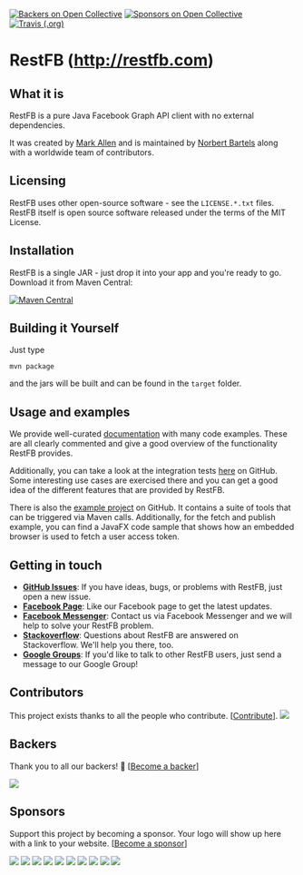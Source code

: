 [![Backers on Open Collective](https://opencollective.com/restfb/backers/badge.svg?style=for-the-badge)](#backers) [![Sponsors on Open Collective](https://opencollective.com/restfb/sponsors/badge.svg?style=for-the-badge)](#sponsors) [![Travis (.org)](https://img.shields.io/travis/restfb/restfb.svg?style=for-the-badge)](https://travis-ci.org/restfb/restfb)


# RestFB (http://restfb.com)
## What it is

RestFB is a pure Java Facebook Graph API client with no external dependencies.

It was created by [Mark Allen](http://revetkn.com) and is maintained by [Norbert Bartels](https://www.phpmonkeys.de/) along with a worldwide team of contributors.

## Licensing

RestFB uses other open-source software - see the `LICENSE.*.txt` files. 
RestFB itself is open source software released under the terms of the MIT License.

## Installation

RestFB is a single JAR - just drop it into your app and you're ready to go. Download it from Maven Central:

[![Maven Central](https://img.shields.io/maven-central/v/com.restfb/restfb.svg?label=Latest%20Release&style=for-the-badge)](https://mvnrepository.com/artifact/com.restfb/restfb)

## Building it Yourself

Just type

    mvn package
    
and the jars will be built and can be found in the `target` folder. 

## Usage and examples

We provide well-curated [documentation](https://restfb.com/documentation/) with many code examples. These 
are all clearly commented and give a good overview of the functionality RestFB provides.

Additionally, you can take a look at the integration tests [here](https://github.com/restfb/restfb/tree/master/src/test/java/com/restfb/integration) on GitHub. Some interesting use cases are exercised there and you can get a good idea of the different features that are provided by RestFB.

There is also the [example project](https://github.com/restfb/restfb-examples) on GitHub. It contains a suite of tools that can be triggered via Maven calls. Additionally, for the fetch and publish example, you can find
a JavaFX code sample that shows how an embedded browser is used to fetch a user access token.

## Getting in touch

* **[GitHub Issues](https://github.com/restfb/restfb/issues/new)**: If you have ideas, bugs, or problems with RestFB, just open a new issue.
* **[Facebook Page](https://www.facebook.com/Restfb-909653922461664)**: Like our Facebook page to get the latest updates.
* **[Facebook Messenger](https://fb.com/msg/Restfb-909653922461664)**: Contact us via Facebook Messenger and we will help to solve your RestFB problem.
* **[Stackoverflow](https://stackoverflow.com/questions/tagged/restfb)**: Questions about RestFB are answered on Stackoverflow. We'll help you there, too.
* **[Google Groups](http://groups.google.com/group/restfb)**: If you'd like to talk to other RestFB users, just send a message to our Google Group!
## Contributors

This project exists thanks to all the people who contribute. [[Contribute](CONTRIBUTING.md)].
<a href="https://github.com/restfb/restfb/graphs/contributors"><img src="https://opencollective.com/restfb/contributors.svg?width=890&button=false" /></a>


## Backers

Thank you to all our backers! 🙏 [[Become a backer](https://opencollective.com/restfb#backer)]

<a href="https://opencollective.com/restfb#backers" target="_blank"><img src="https://opencollective.com/restfb/backers.svg?width=890"></a>


## Sponsors

Support this project by becoming a sponsor. Your logo will show up here with a link to your website. [[Become a sponsor](https://opencollective.com/restfb#sponsor)]

<a href="https://opencollective.com/restfb/sponsor/0/website" target="_blank"><img src="https://opencollective.com/restfb/sponsor/0/avatar.svg"></a>
<a href="https://opencollective.com/restfb/sponsor/1/website" target="_blank"><img src="https://opencollective.com/restfb/sponsor/1/avatar.svg"></a>
<a href="https://opencollective.com/restfb/sponsor/2/website" target="_blank"><img src="https://opencollective.com/restfb/sponsor/2/avatar.svg"></a>
<a href="https://opencollective.com/restfb/sponsor/3/website" target="_blank"><img src="https://opencollective.com/restfb/sponsor/3/avatar.svg"></a>
<a href="https://opencollective.com/restfb/sponsor/4/website" target="_blank"><img src="https://opencollective.com/restfb/sponsor/4/avatar.svg"></a>
<a href="https://opencollective.com/restfb/sponsor/5/website" target="_blank"><img src="https://opencollective.com/restfb/sponsor/5/avatar.svg"></a>
<a href="https://opencollective.com/restfb/sponsor/6/website" target="_blank"><img src="https://opencollective.com/restfb/sponsor/6/avatar.svg"></a>
<a href="https://opencollective.com/restfb/sponsor/7/website" target="_blank"><img src="https://opencollective.com/restfb/sponsor/7/avatar.svg"></a>
<a href="https://opencollective.com/restfb/sponsor/8/website" target="_blank"><img src="https://opencollective.com/restfb/sponsor/8/avatar.svg"></a>
<a href="https://opencollective.com/restfb/sponsor/9/website" target="_blank"><img src="https://opencollective.com/restfb/sponsor/9/avatar.svg"></a>


